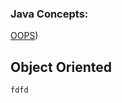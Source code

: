 ### Java Concepts:  

[OOPS](#object-oriented))           





























































## Object Oriented
    fdfd
